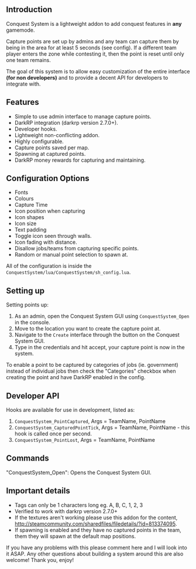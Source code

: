 ## Introduction

Conquest System is a lightweight addon to add conquest features in **any** gamemode.

Capture points are set up by admins and any team can capture them by being in the area for at least 5 seconds (see config). If a different team player enters the zone while contesting it, then the point is reset until only one team remains.

The goal of this system is to allow easy customization of the entire interface **(for non developers)** and to provide a decent API for developers to integrate with.

## Features
- Simple to use admin interface to manage capture points.
- DarkRP integration (darkrp version 2.7.0+).
- Developer hooks.
- Lightweight non-conflicting addon.
- Highly configurable.
- Capture points saved per map.
- Spawning at captured points.
- DarkRP money rewards for capturing and maintaining.

## Configuration Options


- Fonts
- Colours
- Capture Time
- Icon position when capturing
- Icon shapes
- Icon size
- Text padding
- Toggle icon seen through walls.
- Icon fading with distance.
- Disallow jobs/teams from capturing specific points.
- Random or manual point selection to spawn at.

All of the configuration is inside the `ConquestSystem/lua/ConquestSystem/sh_config.lua`.

## Setting up
Setting points up:


1. As an admin, open the Conquest System GUI using `ConquestSystem_Open` in the console.
1. Move to the location you want to create the capture point at.
1. Navigate to the `Create` interface through the button on the Conquest System GUI.
1. Type in the credentials and hit accept, your capture point is now in the system.

To enable a point to be captured by categories of jobs (ie. government) instead of individual jobs then check the "Categories" checkbox when creating the point and have DarkRP enabled in the config.


## Developer API

Hooks are available for use in development, listed as:


1. `ConquestSystem_PointCaptured`, Args = TeamName, PointName
1. `ConquestSystem_CapturedPointTick`, Args = TeamName, PointName - this hook is called once per second.
1. `ConquestSystem_PointLost`, Args = TeamName, PointName


## Commands
"ConquestSystem_Open": Opens the Conquest System GUI.

## Important details
- Tags can only be 1 characters long eg. A, B, C, 1, 2, 3
- Verified to work with darkrp version 2.7.0+
- If the textures aren't working please use this addon for the content, http://steamcommunity.com/sharedfiles/filedetails/?id=813374095.
- If spawning is enabled and they have no captured points in the team, them they will spawn at the default map positions.

If you have any problems with this please comment here and I will look into it ASAP. Any other questions about building a system around this are also welcome!
Thank you, enjoy!